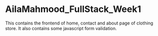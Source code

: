 # AilaMahmood_FullStack_Week1
This contains the frontend of home, contact and about page of clothing store. It also contains some javascript form validation.
